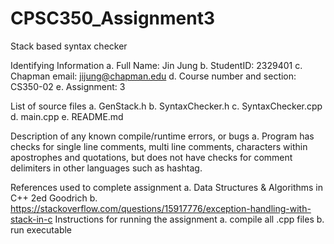 # CPSC350_Assignment3
Stack based syntax checker

Identifying Information 
a. Full Name: Jin Jung 
b. StudentID: 2329401 
c. Chapman email: jijung@chapman.edu 
d. Course number and section: CS350-02 
e. Assignment: 3

List of source files
a. GenStack.h
b. SyntaxChecker.h
c. SyntaxChecker.cpp
d. main.cpp
e. README.md

Description of any known compile/runtime errors, or bugs
a. Program has checks for single line comments, multi line comments, characters within apostrophes
and quotations, but does not have checks for comment delimiters in other languages such as hashtag.

References used to complete assignment 
a. Data Structures & Algorithms in C++ 2ed Goodrich 
b. https://stackoverflow.com/questions/15917776/exception-handling-with-stack-in-c
Instructions for running the assignment a. compile all .cpp files b. run executable

